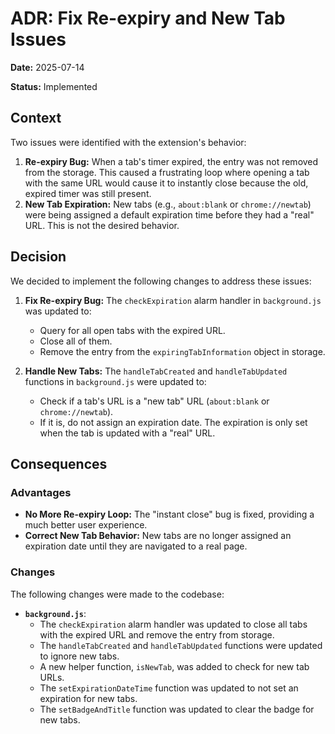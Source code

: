 # ADR: Fix Re-expiry and New Tab Issues

**Date:** 2025-07-14

**Status:** Implemented

## Context

Two issues were identified with the extension's behavior:

1.  **Re-expiry Bug:** When a tab's timer expired, the entry was not removed from the storage. This caused a frustrating loop where opening a tab with the same URL would cause it to instantly close because the old, expired timer was still present.
2.  **New Tab Expiration:** New tabs (e.g., `about:blank` or `chrome://newtab`) were being assigned a default expiration time before they had a "real" URL. This is not the desired behavior.

## Decision

We decided to implement the following changes to address these issues:

1.  **Fix Re-expiry Bug:** The `checkExpiration` alarm handler in `background.js` was updated to:

    - Query for all open tabs with the expired URL.
    - Close all of them.
    - Remove the entry from the `expiringTabInformation` object in storage.

2.  **Handle New Tabs:** The `handleTabCreated` and `handleTabUpdated` functions in `background.js` were updated to:
    - Check if a tab's URL is a "new tab" URL (`about:blank` or `chrome://newtab`).
    - If it is, do not assign an expiration date. The expiration is only set when the tab is updated with a "real" URL.

## Consequences

### Advantages

- **No More Re-expiry Loop:** The "instant close" bug is fixed, providing a much better user experience.
- **Correct New Tab Behavior:** New tabs are no longer assigned an expiration date until they are navigated to a real page.

### Changes

The following changes were made to the codebase:

- **`background.js`**:
  - The `checkExpiration` alarm handler was updated to close all tabs with the expired URL and remove the entry from storage.
  - The `handleTabCreated` and `handleTabUpdated` functions were updated to ignore new tabs.
  - A new helper function, `isNewTab`, was added to check for new tab URLs.
  - The `setExpirationDateTime` function was updated to not set an expiration for new tabs.
  - The `setBadgeAndTitle` function was updated to clear the badge for new tabs.
